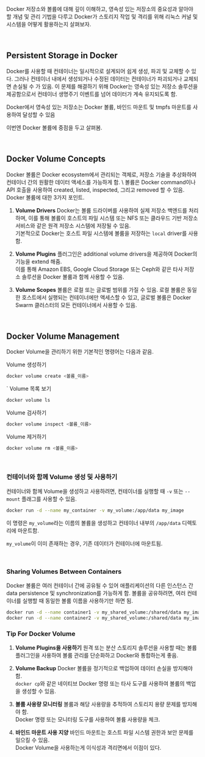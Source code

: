 

Docker 저장소와 볼륨에 대해 깊이 이해하고, 영속성 있는 저장소의 중요성과 알아야 할 개념 및 관리 기법을 다루고
Docker가 스토리지 작업 및 격리를 위해 리눅스 커널 및 시스템을 어떻게 활용하는지 살펴보자.

<br>

## Persistent Storage in Docker

Docker를 사용할 때 컨테이너는 일시적으로 설계되어 쉽게 생성, 파괴 및 교체할 수 있다. 
그러나 컨테이너 내에서 생성되거나 수정된 데이터는 컨테이너가 파괴되거나 교체되면 손실될 수 가 있음. 
이 문제를 해결하기 위해 Docker는 영속성 있는 저장소 솔루션을 제공함으로서 컨테이너 생명주기 이벤트를 넘어 데이터가 계속 유지되도록 함.

Docker에서 영속성 있는 저장소는 Docker 볼륨, 바인드 마운트 및 tmpfs 마운트를 사용하여 달성할 수 있음

이번엔 Docker 볼륨에 중점을 두고 살펴봄.

<br>

## Docker Volume Concepts

Docker 볼륨은 Docker ecosystem에서 관리되는 객체로, 저장소 기술을 추상화하여 컨테이너 간의 원활한 데이터 액세스를 가능하게 함. \ 
볼륨은 Docker command이나 API 호출을 사용하여 created, listed, inspected, 그리고 removed 할 수 있음. \
Docker 볼륨에 대한 3가지 포인트.

1.  **Volume Drivers**
   Docker는 볼륨 드라이버를 사용하여 실제 저장소 백엔드를 처리하며, 이를 통해 볼륨이 호스트의 파일 시스템 또는 NFS 또는 클라우드 기반 저장소 서비스와 같은 원격 저장소 시스템에 저장될 수 있음. \
   기본적으로 Docker는 호스트 파일 시스템에 볼륨을 저장하는 `local` driver를 사용함.

2.  **Volume Plugins** 
   플러그인은 additional volume drivers을 제공하여 Docker의 기능을 extend 해줌. \
    이를 통해 Amazon EBS, Google Cloud Storage 또는 Ceph와 같은 타사 저장소 솔루션을 Docker 볼륨과 함께 사용할 수 있음.
    
3.  **Volume Scopes** 
   볼륨은 로컬 또는 글로벌 범위를 가질 수 있음. 
   로컬 볼륨은 동일한 호스트에서 실행되는 컨테이너에만 액세스할 수 있고, 글로벌 볼륨은 Docker Swarm 클러스터의 모든 컨테이너에서 사용할 수 있음.
       

<br>

## Docker Volume Management

Docker Volume을 관리하기 위한 기본적인 명령어는 다음과 같음.

Volume 생성하기

```bash
docker volume create <볼륨_이름>
```
`
Volume 목록 보기

```bash
docker volume ls
```

Volume 검사하기

```bash
docker volume inspect <볼륨_이름>
```

Volume 제거하기

```bash
docker volume rm <볼륨_이름>
```

<br>

### 컨테이너와 함께 Volume 생성 및 사용하기

컨테이너와 함께 Volume을 생성하고 사용하려면, 컨테이너를 실행할 때 `-v` 또는 `--mount` 플래그를 사용할 수 있음.

```bash
docker run -d --name my_container -v my_volume:/app/data my_image
```

이 명령은 `my_volume`라는 이름의 볼륨을 생성하고 컨테이너 내부의 `/app/data` 디렉토리에 마운트함.

`my_volume`이 이미 존재하는 경우, 기존 데이터가 컨테이너에 마운트됨.

<br>

### Sharing Volumes Between Containers

Docker 볼륨은 여러 컨테이너 간에 공유될 수 있어 애플리케이션의 다른 인스턴스 간 data persistence 및 synchronization를 가능하게 함.
볼륨을 공유하려면, 여러 컨테이너를 실행할 때 동일한 볼륨 이름을 사용하기만 하면 됨.


```bash
docker run -d --name container1 -v my_shared_volume:/shared/data my_image
docker run -d --name container2 -v my_shared_volume:/shared/data my_image
```


### Tip For Docker Volume


1.   **Volume Plugins을 사용하기** 
   원격 또는 분산 스토리지 솔루션을 사용할 때는 볼륨 플러그인을 사용하여 볼륨 관리를 단순화하고 Docker와 통합하는게 좋음.
    
2.  **Volume Backup** 
   Docker 볼륨을 정기적으로 백업하여 데이터 손실을 방지해야함. \
    `docker cp`와 같은 네이티브 Docker 명령 또는 타사 도구를 사용하여 볼륨의 백업을 생성할 수 있음.
    
3.  **볼륨 사용량 모니터링** 
   볼륨과 해당 사용량을 추적하여 스토리지 용량 문제를 방지해야 함. \
   Docker 명령 또는 모니터링 도구를 사용하여 볼륨 사용량을 체크.
    
4.  **바인드 마운트 사용 지양** 
   바인드 마운트는 호스트 파일 시스템 권한과 보안 문제를 일으킬 수 있음. \
   Docker Volume을 사용하는게 이식성과 격리면에서 이점이 있다.
